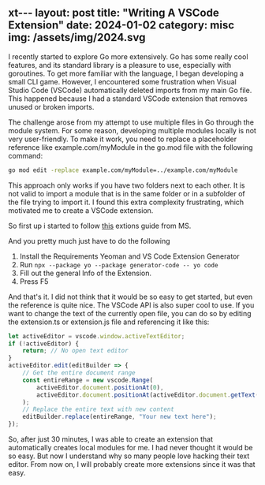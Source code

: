 xt---
layout: post
title: "Writing A VSCode Extension"
date: 2024-01-02
category: misc
img: /assets/img/2024.svg
---

I recently started to explore Go more extensively. Go has some really cool features, and its standard library is a pleasure to use, especially with goroutines. To get more familiar with the language, I began developing a small CLI game. However, I encountered some frustration when Visual Studio Code (VSCode) automatically deleted imports from my main Go file. This happened because I had a standard VSCode extension that removes unused or broken imports.

The challenge arose from my attempt to use multiple files in Go through the module system. For some reason, developing multiple modules locally is not very user-friendly. To make it work, you need to replace a placeholder reference like example.com/myModule in the go.mod file with the following command:

```bash
go mod edit -replace example.com/myModule=../example.com/myModule
```

This approach only works if you have two folders next to each other. It is not valid to import a module that is in the same folder or in a subfolder of the file trying to import it. I found this extra complexity frustrating, which motivated me to create a VSCode extension.

So first up i started to follow [this](https://code.visualstudio.com/api/get-started/your-first-extension) extions guide from MS.

And you pretty much just have to do the following 

1. Install the Requirements Yeoman and VS Code Extension Generator
2. Run ```npx --package yo --package generator-code -- yo code```
3. Fill out the general Info of the Extension.
4. Press F5

 And that's it.
I did not think that it would be so easy to get started, but even the reference is quite nice.
The VSCode API is also super cool to use. If you want to change the text of the currently open file, you can do so by editing the extension.ts or extension.js file and referencing it like this:
```js
let activeEditor = vscode.window.activeTextEditor;
if (!activeEditor) {
    return; // No open text editor
}
activeEditor.edit(editBuilder => {
    // Get the entire document range
    const entireRange = new vscode.Range(
        activeEditor.document.positionAt(0),
        activeEditor.document.positionAt(activeEditor.document.getText().length)
    );
    // Replace the entire text with new content
    editBuilder.replace(entireRange, "Your new text here");
});
```
So, after just 30 minutes, I was able to create an extension that automatically creates local modules for me.
I had never thought it would be so easy. But now I understand why so many people love hacking their text editor.
From now on, I will probably create more extensions since it was that easy.
